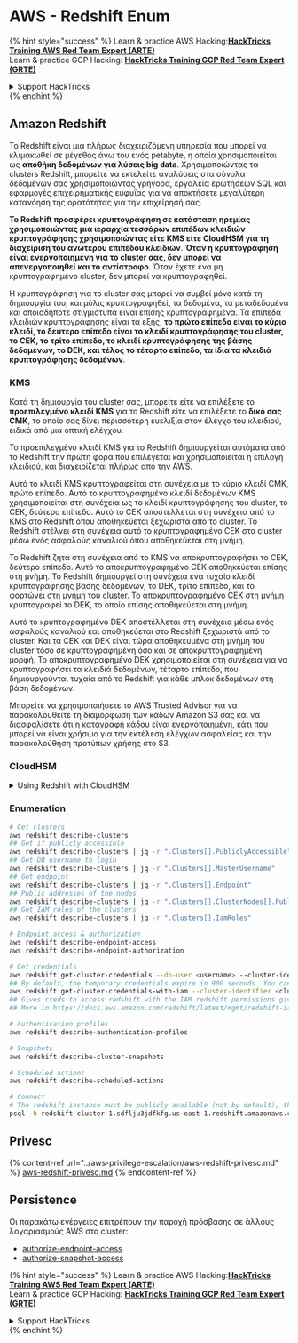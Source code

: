 # AWS - Redshift Enum

{% hint style="success" %}
Learn & practice AWS Hacking:<img src="../../../.gitbook/assets/image (1) (1) (1) (1).png" alt="" data-size="line">[**HackTricks Training AWS Red Team Expert (ARTE)**](https://training.hacktricks.xyz/courses/arte)<img src="../../../.gitbook/assets/image (1) (1) (1) (1).png" alt="" data-size="line">\
Learn & practice GCP Hacking: <img src="../../../.gitbook/assets/image (2) (1).png" alt="" data-size="line">[**HackTricks Training GCP Red Team Expert (GRTE)**<img src="../../../.gitbook/assets/image (2) (1).png" alt="" data-size="line">](https://training.hacktricks.xyz/courses/grte)

<details>

<summary>Support HackTricks</summary>

* Check the [**subscription plans**](https://github.com/sponsors/carlospolop)!
* **Join the** 💬 [**Discord group**](https://discord.gg/hRep4RUj7f) or the [**telegram group**](https://t.me/peass) or **follow** us on **Twitter** 🐦 [**@hacktricks\_live**](https://twitter.com/hacktricks_live)**.**
* **Share hacking tricks by submitting PRs to the** [**HackTricks**](https://github.com/carlospolop/hacktricks) and [**HackTricks Cloud**](https://github.com/carlospolop/hacktricks-cloud) github repos.

</details>
{% endhint %}

## Amazon Redshift

Το Redshift είναι μια πλήρως διαχειριζόμενη υπηρεσία που μπορεί να κλιμακωθεί σε μέγεθος άνω του ενός petabyte, η οποία χρησιμοποιείται ως **αποθήκη δεδομένων για λύσεις big data**. Χρησιμοποιώντας τα clusters Redshift, μπορείτε να εκτελείτε αναλύσεις στα σύνολα δεδομένων σας χρησιμοποιώντας γρήγορα, εργαλεία ερωτήσεων SQL και εφαρμογές επιχειρηματικής ευφυΐας για να αποκτήσετε μεγαλύτερη κατανόηση της ορατότητας για την επιχείρησή σας.

**Το Redshift προσφέρει κρυπτογράφηση σε κατάσταση ηρεμίας χρησιμοποιώντας μια ιεραρχία τεσσάρων επιπέδων κλειδιών κρυπτογράφησης χρησιμοποιώντας είτε KMS είτε CloudHSM για τη διαχείριση του ανώτερου επιπέδου κλειδιών**. **Όταν η κρυπτογράφηση είναι ενεργοποιημένη για το cluster σας, δεν μπορεί να απενεργοποιηθεί και το αντίστροφο**. Όταν έχετε ένα μη κρυπτογραφημένο cluster, δεν μπορεί να κρυπτογραφηθεί.

Η κρυπτογράφηση για το cluster σας μπορεί να συμβεί μόνο κατά τη δημιουργία του, και μόλις κρυπτογραφηθεί, τα δεδομένα, τα μεταδεδομένα και οποιαδήποτε στιγμιότυπα είναι επίσης κρυπτογραφημένα. Τα επίπεδα κλειδιών κρυπτογράφησης είναι τα εξής, **το πρώτο επίπεδο είναι το κύριο κλειδί, το δεύτερο επίπεδο είναι το κλειδί κρυπτογράφησης του cluster, το CEK, το τρίτο επίπεδο, το κλειδί κρυπτογράφησης της βάσης δεδομένων, το DEK, και τέλος το τέταρτο επίπεδο, τα ίδια τα κλειδιά κρυπτογράφησης δεδομένων**.

### KMS

Κατά τη δημιουργία του cluster σας, μπορείτε είτε να επιλέξετε το **προεπιλεγμένο κλειδί KMS** για το Redshift είτε να επιλέξετε το **δικό σας CMK**, το οποίο σας δίνει περισσότερη ευελιξία στον έλεγχο του κλειδιού, ειδικά από μια οπτική ελέγχου.

Το προεπιλεγμένο κλειδί KMS για το Redshift δημιουργείται αυτόματα από το Redshift την πρώτη φορά που επιλέγεται και χρησιμοποιείται η επιλογή κλειδιού, και διαχειρίζεται πλήρως από την AWS.

Αυτό το κλειδί KMS κρυπτογραφείται στη συνέχεια με το κύριο κλειδί CMK, πρώτο επίπεδο. Αυτό το κρυπτογραφημένο κλειδί δεδομένων KMS χρησιμοποιείται στη συνέχεια ως το κλειδί κρυπτογράφησης του cluster, το CEK, δεύτερο επίπεδο. Αυτό το CEK αποστέλλεται στη συνέχεια από το KMS στο Redshift όπου αποθηκεύεται ξεχωριστά από το cluster. Το Redshift στέλνει στη συνέχεια αυτό το κρυπτογραφημένο CEK στο cluster μέσω ενός ασφαλούς καναλιού όπου αποθηκεύεται στη μνήμη.

Το Redshift ζητά στη συνέχεια από το KMS να αποκρυπτογραφήσει το CEK, δεύτερο επίπεδο. Αυτό το αποκρυπτογραφημένο CEK αποθηκεύεται επίσης στη μνήμη. Το Redshift δημιουργεί στη συνέχεια ένα τυχαίο κλειδί κρυπτογράφησης βάσης δεδομένων, το DEK, τρίτο επίπεδο, και το φορτώνει στη μνήμη του cluster. Το αποκρυπτογραφημένο CEK στη μνήμη κρυπτογραφεί το DEK, το οποίο επίσης αποθηκεύεται στη μνήμη.

Αυτό το κρυπτογραφημένο DEK αποστέλλεται στη συνέχεια μέσω ενός ασφαλούς καναλιού και αποθηκεύεται στο Redshift ξεχωριστά από το cluster. Και τα CEK και DEK είναι τώρα αποθηκευμένα στη μνήμη του cluster τόσο σε κρυπτογραφημένη όσο και σε αποκρυπτογραφημένη μορφή. Το αποκρυπτογραφημένο DEK χρησιμοποιείται στη συνέχεια για να κρυπτογραφήσει τα κλειδιά δεδομένων, τέταρτο επίπεδο, που δημιουργούνται τυχαία από το Redshift για κάθε μπλοκ δεδομένων στη βάση δεδομένων.

Μπορείτε να χρησιμοποιήσετε το AWS Trusted Advisor για να παρακολουθείτε τη διαμόρφωση των κάδων Amazon S3 σας και να διασφαλίσετε ότι η καταγραφή κάδου είναι ενεργοποιημένη, κάτι που μπορεί να είναι χρήσιμο για την εκτέλεση ελέγχων ασφαλείας και την παρακολούθηση προτύπων χρήσης στο S3.

### CloudHSM

<details>

<summary>Using Redshift with CloudHSM</summary>

Όταν εργάζεστε με το CloudHSM για να εκτελέσετε την κρυπτογράφησή σας, πρώτα πρέπει να ρυθμίσετε μια αξιόπιστη σύνδεση μεταξύ του πελάτη HSM σας και του Redshift χρησιμοποιώντας πιστοποιητικά πελάτη και διακομιστή.

Αυτή η σύνδεση απαιτείται για να παρέχει ασφαλείς επικοινωνίες, επιτρέποντας στα κλειδιά κρυπτογράφησης να αποστέλλονται μεταξύ του πελάτη HSM σας και των clusters Redshift σας. Χρησιμοποιώντας ένα τυχαία παραγόμενο ζεύγος ιδιωτικού και δημόσιου κλειδιού, το Redshift δημιουργεί ένα δημόσιο πιστοποιητικό πελάτη, το οποίο κρυπτογραφείται και αποθηκεύεται από το Redshift. Αυτό πρέπει να κατεβεί και να καταχωρηθεί στον πελάτη HSM σας, και να ανατεθεί στο σωστό τμήμα HSM.

Πρέπει στη συνέχεια να ρυθμίσετε το Redshift με τις ακόλουθες λεπτομέρειες του πελάτη HSM σας: τη διεύθυνση IP του HSM, το όνομα τμήματος HSM, τον κωδικό πρόσβασης τμήματος HSM και το δημόσιο πιστοποιητικό διακομιστή HSM, το οποίο κρυπτογραφείται από το CloudHSM χρησιμοποιώντας ένα εσωτερικό κύριο κλειδί. Μόλις παρασχεθούν αυτές οι πληροφορίες, το Redshift θα επιβεβαιώσει και θα επαληθεύσει ότι μπορεί να συνδεθεί και να έχει πρόσβαση στο τμήμα ανάπτυξης.

Εάν οι εσωτερικές πολιτικές ασφαλείας ή οι έλεγχοι διακυβέρνησης απαιτούν να εφαρμόσετε περιστροφή κλειδιών, τότε αυτό είναι δυνατό με το Redshift, επιτρέποντάς σας να περιστρέφετε τα κλειδιά κρυπτογράφησης για κρυπτογραφημένα clusters, ωστόσο, πρέπει να είστε ενήμεροι ότι κατά τη διαδικασία περιστροφής κλειδιών, θα καταστήσει ένα cluster μη διαθέσιμο για πολύ σύντομο χρονικό διάστημα, οπότε είναι καλύτερο να περιστρέφετε τα κλειδιά μόνο όταν χρειάζεται ή αν πιστεύετε ότι μπορεί να έχουν παραβιαστεί.

Κατά τη διάρκεια της περιστροφής, το Redshift θα περιστρέψει το CEK για το cluster σας και για οποιαδήποτε αντίγραφα ασφαλείας αυτού του cluster. Θα περιστρέψει ένα DEK για το cluster αλλά δεν είναι δυνατό να περιστραφεί ένα DEK για τα στιγμιότυπα που αποθηκεύονται στο S3 που έχουν κρυπτογραφηθεί χρησιμοποιώντας το DEK. Θα θέσει το cluster σε κατάσταση 'περιστροφής κλειδιών' μέχρι να ολοκληρωθεί η διαδικασία, όταν η κατάσταση θα επιστρέψει σε 'διαθέσιμο'.

</details>

### Enumeration
```bash
# Get clusters
aws redshift describe-clusters
## Get if publicly accessible
aws redshift describe-clusters | jq -r ".Clusters[].PubliclyAccessible"
## Get DB username to login
aws redshift describe-clusters | jq -r ".Clusters[].MasterUsername"
## Get endpoint
aws redshift describe-clusters | jq -r ".Clusters[].Endpoint"
## Public addresses of the nodes
aws redshift describe-clusters | jq -r ".Clusters[].ClusterNodes[].PublicIPAddress"
## Get IAM roles of the clusters
aws redshift describe-clusters | jq -r ".Clusters[].IamRoles"

# Endpoint access & authorization
aws redshift describe-endpoint-access
aws redshift describe-endpoint-authorization

# Get credentials
aws redshift get-cluster-credentials --db-user <username> --cluster-identifier <cluster-id>
## By default, the temporary credentials expire in 900 seconds. You can optionally specify a duration between 900 seconds (15 minutes) and 3600 seconds (60 minutes).
aws redshift get-cluster-credentials-with-iam --cluster-identifier <cluster-id>
## Gives creds to access redshift with the IAM redshift permissions given to the current AWS account
## More in https://docs.aws.amazon.com/redshift/latest/mgmt/redshift-iam-access-control-identity-based.html

# Authentication profiles
aws redshift describe-authentication-profiles

# Snapshots
aws redshift describe-cluster-snapshots

# Scheduled actions
aws redshift describe-scheduled-actions

# Connect
# The redshift instance must be publicly available (not by default), the sg need to allow inbounds connections to the port and you need creds
psql -h redshift-cluster-1.sdflju3jdfkfg.us-east-1.redshift.amazonaws.com -U admin -d dev -p 5439
```
## Privesc

{% content-ref url="../aws-privilege-escalation/aws-redshift-privesc.md" %}
[aws-redshift-privesc.md](../aws-privilege-escalation/aws-redshift-privesc.md)
{% endcontent-ref %}

## Persistence

Οι παρακάτω ενέργειες επιτρέπουν την παροχή πρόσβασης σε άλλους λογαριασμούς AWS στο cluster:

* [authorize-endpoint-access](https://docs.aws.amazon.com/cli/latest/reference/redshift/authorize-endpoint-access.html)
* [authorize-snapshot-access](https://docs.aws.amazon.com/cli/latest/reference/redshift/authorize-snapshot-access.html)

{% hint style="success" %}
Learn & practice AWS Hacking:<img src="../../../.gitbook/assets/image (1) (1) (1) (1).png" alt="" data-size="line">[**HackTricks Training AWS Red Team Expert (ARTE)**](https://training.hacktricks.xyz/courses/arte)<img src="../../../.gitbook/assets/image (1) (1) (1) (1).png" alt="" data-size="line">\
Learn & practice GCP Hacking: <img src="../../../.gitbook/assets/image (2) (1).png" alt="" data-size="line">[**HackTricks Training GCP Red Team Expert (GRTE)**<img src="../../../.gitbook/assets/image (2) (1).png" alt="" data-size="line">](https://training.hacktricks.xyz/courses/grte)

<details>

<summary>Support HackTricks</summary>

* Check the [**subscription plans**](https://github.com/sponsors/carlospolop)!
* **Join the** 💬 [**Discord group**](https://discord.gg/hRep4RUj7f) or the [**telegram group**](https://t.me/peass) or **follow** us on **Twitter** 🐦 [**@hacktricks\_live**](https://twitter.com/hacktricks_live)**.**
* **Share hacking tricks by submitting PRs to the** [**HackTricks**](https://github.com/carlospolop/hacktricks) and [**HackTricks Cloud**](https://github.com/carlospolop/hacktricks-cloud) github repos.

</details>
{% endhint %}
